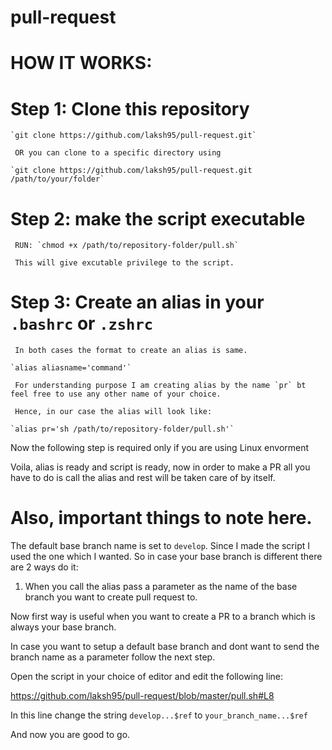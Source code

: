 # pull-request

# HOW IT WORKS:

# Step 1: Clone this repository
  
    `git clone https://github.com/laksh95/pull-request.git` 

     OR you can clone to a specific directory using 

    `git clone https://github.com/laksh95/pull-request.git /path/to/your/folder`
  
# Step 2: make the script executable

     RUN: `chmod +x /path/to/repository-folder/pull.sh`
    
     This will give excutable privilege to the script.
 
# Step 3: Create an alias in your `.bashrc` or `.zshrc` 

     In both cases the format to create an alias is same.

    `alias aliasname='command'`

     For understanding purpose I am creating alias by the name `pr` bt feel free to use any other name of your choice.

     Hence, in our case the alias will look like:

    `alias pr='sh /path/to/repository-folder/pull.sh'`
 
 Now the following step is required only if you are using Linux envorment
  
Voila, alias is ready and script is ready, now in order to make a PR all you have to do is call the alias and rest will be taken care of by itself.

# Also, important things to note here.

The default base branch name is set to `develop`. Since I made the script I used the one which I wanted. So in case your base branch is different there are 2 ways do it:

1. When you call the alias pass a parameter as the name of the base branch you want to create pull request to.

Now first way is useful when you want to create a PR to a branch which is always your base branch.

In case you want to setup a default base branch and dont want to send the branch name as a parameter follow the next step.

Open the script in your choice of editor and edit the following line:

https://github.com/laksh95/pull-request/blob/master/pull.sh#L8

In this line change the string `develop...$ref` to `your_branch_name...$ref`

And now you are good to go.
